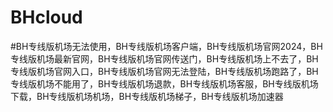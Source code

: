 # BHcloud
#BH专线版机场无法使用，BH专线版机场客户端，BH专线版机场官网2024，BH专线版机场最新官网，BH专线版机场官网传送门，BH专线版机场上不去了，BH专线版机场官网入口，BH专线版机场官网无法登陆，BH专线版机场跑路了，BH专线版机场不能用了，BH专线版机场退款，BH专线版机场客服，BH专线版机场下载，BH专线版机场机场，BH专线版机场梯子，BH专线版机场加速器 
